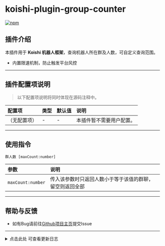 <!--
作者: Doom
用途: 插件说明通用文档模板
版本: 1.0.0
-->
# koishi-plugin-group-counter

[![npm](https://img.shields.io/npm/v/koishi-plugin-group-counter?style=flat-square)](https://www.npmjs.com/package/koishi-plugin-group-counter)

## 插件介绍
本插件用于 **Koishi 机器人框架**，查询机器人所在群及人数，可自定义查询范围。 

- 内置限速机制，防止触发平台风控  

---

## 插件配置项说明
> 以下配置项说明将同时体现在源码注释中。

| 配置项 | 类型 | 默认值 | 说明 |
|:------|:------|:------|:------|
| （无配置项） | - | - | 本插件暂不需要用户配置。 |

---

## 使用指令

  ```
  群人数 [maxCount:number]
  ```

| 参数 | 说明 |
|:------|:------|
| `maxCount:number` | 传入该参数时只返回人数小于等于该值的群聊，留空则返回全部 |

---

## 帮助与反馈

- 如有Bug请前往[Github项目主页](https://github.com/DoomVoss/Koishi-Plugins-CBS)提交Issue

---

<details>
<summary>点击此处 可查看更新日志</summary>

-   **1.0.0**
    -   首次上传插件

</details>  